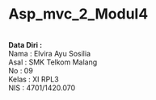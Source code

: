 # Asp_mvc_2_Modul4

<br> <b> Data Diri : </b>
<br>Nama : Elvira Ayu Sosilia 
<br>Asal  : SMK Telkom Malang
<br>No : 09 
<br>Kelas : XI RPL3 
<br>NIS : 4701/1420.070 
